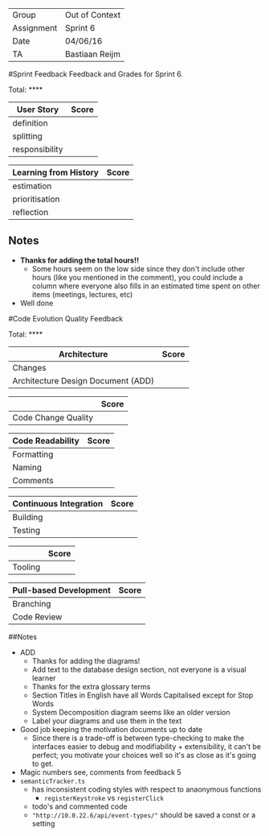 |      |            |
|------|------------|
|Group | Out of Context |
|Assignment|Sprint 6|
|Date|04/06/16|
|TA|Bastiaan Reijm|

#Sprint Feedback
Feedback and Grades for Sprint 6.

Total: ****

| User Story | Score |
|------------|-------|
| definition |     |
| splitting  |     |
| responsibility |  |

| Learning from History | Score |
|-----------------------|-------|
| estimation            |      |
| prioritisation        |     |
| reflection            |      |

## Notes
* **Thanks for adding the total hours!!**
	* Some hours seem on the low side since they don't include other hours (like you mentioned in the comment), you could include a column where everyone also fills in an estimated time spent on other items (meetings, lectures, etc)
* Well done

#Code Evolution Quality Feedback

Total: ****

| Architecture                       | Score |
|------------------------------------|-------|
| Changes                            |      |
| Architecture Design Document (ADD) |      |

|                     | Score |
|---------------------|-------|
| Code Change Quality |      |

| Code Readability | Score |
|------------------|-------|
| Formatting       |      |
| Naming           |      |
| Comments         |      |

| Continuous Integration | Score |
|------------------------|-------|
| Building               |      |
| Testing                |      |

|         | Score |
|---------|-------|
| Tooling |      |

| Pull-based Development | Score |
|------------------------|-------|
| Branching              |      |
| Code Review            |      |

##Notes
* ADD
	* Thanks for adding the diagrams!
	* Add text to the database design section, not everyone is a visual learner
	* Thanks for the extra glossary terms
	* Section Titles in English have all Words Capitalised except for Stop Words
	* System Decomposition diagram seems like an older version
	* Label your diagrams and use them in the text
* Good job keeping the motivation documents up to date
	* Since there is a trade-off is between type-checking to make the interfaces easier to debug and modifiability + extensibility, it can't be perfect; you motivate your choices well so it's as close as it's going to get.
* Magic numbers see, comments from feedback 5
* `semanticTracker.ts` 
	* has inconsistent coding styles with respect to anaonymous functions
		* `registerKeystroke` vs `registerClick`
	* todo's and commented code
	* `"http://10.0.22.6/api/event-types/"` should be saved a const or a setting